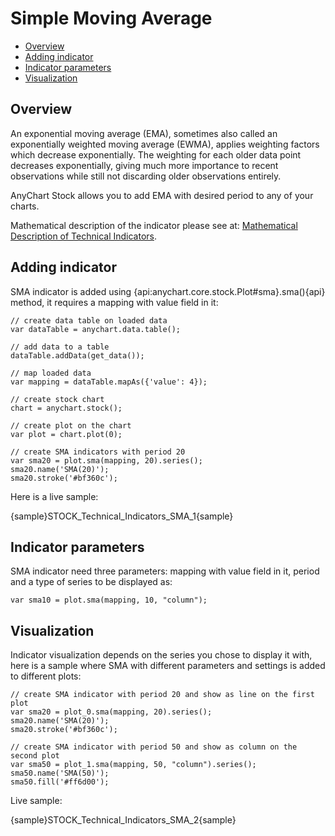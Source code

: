 # Simple Moving Average

* [Overview](#overview)
* [Adding indicator](#adding_indicator)
* [Indicator parameters](#indicator_parameters)
* [Visualization](#visualization)

## Overview

An exponential moving average (EMA), sometimes also called an exponentially weighted moving average (EWMA), applies weighting factors which decrease exponentially. The weighting for each older data point decreases exponentially, giving much more importance to recent observations while still not discarding older observations entirely.

AnyChart Stock allows you to add EMA with desired period to any of your charts.

Mathematical description of the indicator please see at: [Mathematical Description of Technical Indicators](Mathematical_Description).

## Adding indicator

SMA indicator is added using {api:anychart.core.stock.Plot#sma}.sma(){api} method, it requires a mapping with value field in it:

```
// create data table on loaded data
var dataTable = anychart.data.table();

// add data to a table
dataTable.addData(get_data());

// map loaded data
var mapping = dataTable.mapAs({'value': 4});

// create stock chart
chart = anychart.stock();

// create plot on the chart
var plot = chart.plot(0);

// create SMA indicators with period 20
var sma20 = plot.sma(mapping, 20).series();
sma20.name('SMA(20)');
sma20.stroke('#bf360c');
```

Here is a live sample:

{sample}STOCK\_Technical\_Indicators\_SMA\_1{sample}

## Indicator parameters

SMA indicator need three parameters: mapping with value field in it, period and a type of series to be displayed as:

```
var sma10 = plot.sma(mapping, 10, "column");
```

## Visualization

Indicator visualization depends on the series you chose to display it with, here is a sample where SMA with different parameters and settings is added to different plots:

```
// create SMA indicator with period 20 and show as line on the first plot
var sma20 = plot_0.sma(mapping, 20).series();
sma20.name('SMA(20)');
sma20.stroke('#bf360c');

// create SMA indicator with period 50 and show as column on the second plot
var sma50 = plot_1.sma(mapping, 50, "column").series();
sma50.name('SMA(50)');
sma50.fill('#ff6d00');
```

Live sample:

{sample}STOCK\_Technical\_Indicators\_SMA\_2{sample}